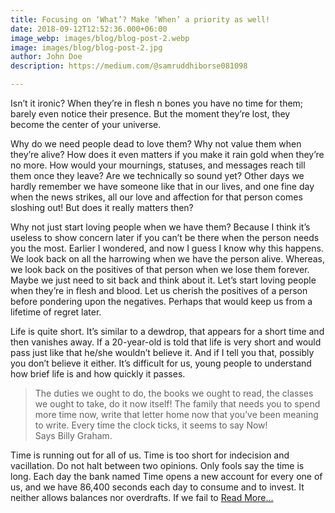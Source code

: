 ```yaml
---
title: Focusing on ‘What’? Make ‘When’ a priority as well!
date: 2018-09-12T12:52:36.000+06:00
image_webp: images/blog/blog-post-2.webp
image: images/blog/blog-post-2.jpg
author: John Doe
description: https://medium.com/@samruddhiborse081098

---
```

Isn’t it ironic? When they’re in flesh n bones you have no time for them; barely even notice their presence. But the moment they’re lost, they become the center of your universe.

Why do we need people dead to love them? Why not value them when they’re alive? How does it even matters if you make it rain gold when they’re no more. How would your mournings, statuses, and messages reach till them once they leave? Are we technically so sound yet? Other days we hardly remember we have someone like that in our lives, and one fine day when the news strikes, all our love and affection for that person comes sloshing out! But does it really matters then?

Why not just start loving people when we have them? Because I think it’s useless to show concern later if you can’t be there when the person needs you the most. Earlier I wondered, and now I guess I know why this happens. We look back on all the harrowing when we have the person alive. Whereas, we look back on the positives of that person when we lose them forever.   
Maybe we just need to sit back and think about it. Let’s start loving people when they’re in flesh and blood. Let us cherish the positives of a person before pondering upon the negatives. Perhaps that would keep us from a lifetime of regret later.

Life is quite short. It’s similar to a dewdrop, that appears for a short time and then vanishes away. If a 20-year-old is told that life is very short and would pass just like that he/she wouldn’t believe it. And if I tell you that, possibly you don’t believe it either. It’s difficult for us, young people to understand how brief life is and how quickly it passes.

> The duties we ought to do, the books we ought to read, the classes we ought to take, do it now itself! The family that needs you to spend more time now, write that letter home now that you’ve been meaning to write. Every time the clock ticks, it seems to say Now!  
> Says Billy Graham.

Time is running out for all of us. Time is too short for indecision and vacillation. Do not halt between two opinions. Only fools say the time is long. Each day the bank named Time opens a new account for every one of us, and we have 86,400 seconds each day to consume and to invest. It neither allows balances nor overdrafts. If we fail to [Read More...](https://byrslf.co/focusing-on-what-make-when-a-priority-as-well-f7971deab4ed?source=friends_link&sk=3696c13e8513446096cdb4a346b5a919 "Click here to read the entire blog")